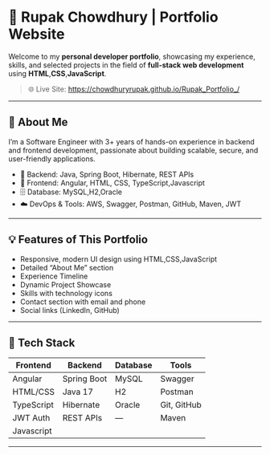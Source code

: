 # 💼 Rupak Chowdhury | Portfolio Website

Welcome to my **personal developer portfolio**, showcasing my experience, skills, and selected projects in the field of **full-stack web development** using **HTML**,**CSS**,**JavaScript**.
> 🌐 Live Site: https://chowdhuryrupak.github.io/Rupak_Portfolio_/

---

## 📌 About Me

I’m a Software Engineer with 3+ years of hands-on experience in backend and frontend development, passionate about building scalable, secure, and user-friendly applications.

- 🔧 Backend: Java, Spring Boot, Hibernate, REST APIs
- 🎨 Frontend: Angular, HTML, CSS, TypeScript,Javascript
- 🗄️ Database: MySQL,H2,Oracle
- ☁️ DevOps & Tools: AWS, Swagger, Postman, GitHub, Maven, JWT

---

## 💡 Features of This Portfolio

- Responsive, modern UI design using HTML,CSS,JavaScript
- Detailed “About Me” section
- Experience Timeline
- Dynamic Project Showcase
- Skills with technology icons
- Contact section with email and phone
- Social links (LinkedIn, GitHub)

---

## 🧠 Tech Stack

| Frontend | Backend | Database | Tools |
|----------|---------|----------|-------|
| Angular  | Spring Boot | MySQL | Swagger |
| HTML/CSS | Java 17 | H2| Postman |
| TypeScript | Hibernate | Oracle| Git, GitHub |
| JWT Auth | REST APIs | — | Maven |
| Javascript |

---


